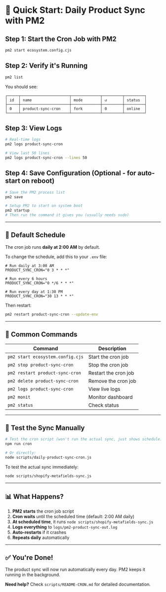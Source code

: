 # 🚀 Quick Start: Daily Product Sync with PM2

## Step 1: Start the Cron Job with PM2

```bash
pm2 start ecosystem.config.cjs
```

## Step 2: Verify it's Running

```bash
pm2 list
```

You should see:
```
┌─────┬──────────────────────┬─────────────┬─────────┬─────────┐
│ id  │ name                 │ mode        │ ↺       │ status  │
├─────┼──────────────────────┼─────────────┼─────────┼─────────┤
│ 0   │ product-sync-cron    │ fork        │ 0       │ online  │
└─────┴──────────────────────┴─────────────┴─────────┴─────────┘
```

## Step 3: View Logs

```bash
# Real-time logs
pm2 logs product-sync-cron

# View last 50 lines
pm2 logs product-sync-cron --lines 50
```

## Step 4: Save Configuration (Optional - for auto-start on reboot)

```bash
# Save the PM2 process list
pm2 save

# Setup PM2 to start on system boot
pm2 startup
# Then run the command it gives you (usually needs sudo)
```

---

## 📅 Default Schedule

The cron job runs **daily at 2:00 AM** by default.

To change the schedule, add this to your `.env` file:

```env
# Run daily at 3:00 AM
PRODUCT_SYNC_CRON="0 3 * * *"

# Run every 6 hours
PRODUCT_SYNC_CRON="0 */6 * * *"

# Run every day at 1:30 PM
PRODUCT_SYNC_CRON="30 13 * * *"
```

Then restart:
```bash
pm2 restart product-sync-cron --update-env
```

---

## 🎯 Common Commands

| Command | Description |
|---------|-------------|
| `pm2 start ecosystem.config.cjs` | Start the cron job |
| `pm2 stop product-sync-cron` | Stop the cron job |
| `pm2 restart product-sync-cron` | Restart the cron job |
| `pm2 delete product-sync-cron` | Remove the cron job |
| `pm2 logs product-sync-cron` | View live logs |
| `pm2 monit` | Monitor dashboard |
| `pm2 status` | Check status |

---

## 🧪 Test the Sync Manually

```bash
# Test the cron script (won't run the actual sync, just shows schedule)
npm run cron

# Or directly:
node scripts/daily-product-sync-cron.js
```

To test the actual sync immediately:
```bash
node scripts/shopify-metafields-sync.js
```

---

## 📊 What Happens?

1. **PM2 starts** the cron job script
2. **Cron waits** until the scheduled time (default: 2:00 AM daily)
3. **At scheduled time**, it runs `node scripts/shopify-metafields-sync.js`
4. **Logs everything** to `logs/pm2-product-sync-out.log`
5. **Auto-restarts** if it crashes
6. **Repeats daily** automatically

---

## ✅ You're Done!

The product sync will now run automatically every day. PM2 keeps it running in the background.

**Need help?** Check `scripts/README-CRON.md` for detailed documentation.

